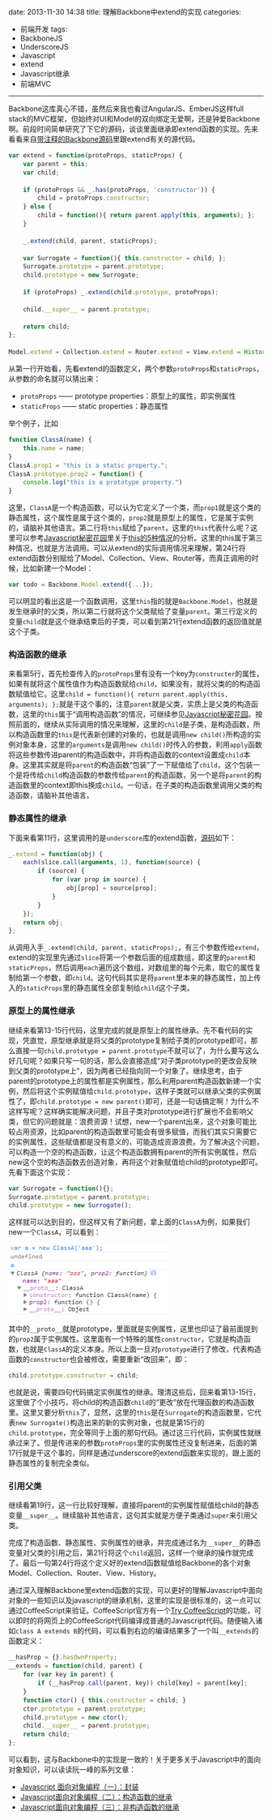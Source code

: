date: 2013-11-30 14:38
title: 理解Backbone中extend的实现
categories:
- 前端开发
tags:
- BackboneJS
- UnderscoreJS
- Javascript
- extend
- Javascript继承
- 前端MVC
---

Backbone这库真心不错，虽然后来我也看过AngularJS、EmberJS这样full stack的MVC框架，但始终对UI和Model的双向绑定无爱啊，还是钟爱Backbone啊。前段时间简单研究了下它的源码，谈谈里面继承即extend函数的实现。先来看看来自[带注释的Backbone源码](http://backbonejs.org/docs/backbone.html#section-190)里跟extend有关的源代码。

<!--more-->

``` javascript
var extend = function(protoProps, staticProps) {
    var parent = this;
    var child;

    if (protoProps && _.has(protoProps, 'constructor')) {
        child = protoProps.constructor;
    } else {
        child = function(){ return parent.apply(this, arguments); };
    }

    _.extend(child, parent, staticProps);

    var Surrogate = function(){ this.constructor = child; };
    Surrogate.prototype = parent.prototype;
    child.prototype = new Surrogate;

    if (protoProps) _.extend(child.prototype, protoProps);

    child.__super__ = parent.prototype;

    return child;
};

Model.extend = Collection.extend = Router.extend = View.extend = History.extend = extend;
```


从第一行开始看，先看extend的函数定义，两个参数`protoProps`和`staticProps`，从参数的命名就可以猜出来：

* `protoProps` —— prototype properties：原型上的属性，即实例属性
* `staticProps` —— static properties：静态属性

举个例子，比如

``` javascript
function ClassA(name) {
    this.name = name;
}
ClassA.prop1 = "this is a static property.";
ClassA.prototype.prop2 = function() {
    console.log("this is a prototype property.")
}
```

这里，`ClassA`是一个构造函数，可以认为它定义了一个类，而`prop1`就是这个类的静态属性，这个属性是属于这个类的，`prop2`就是原型上的属性，它是属于实例的，请脑补其他语言。第二行将`this`赋给了`parent`，这里的`this`代表什么呢？这里可以参考[Javascript秘密花园](http://bonsaiden.github.io/JavaScript-Garden/zh/)里关于[this的5种情况](http://bonsaiden.github.io/JavaScript-Garden/zh/#function.this)的分析。这里的this属于第三种情况，也就是方法调用。可以从extend的实际调用情况来理解，第24行将extend函数分别赋给了Model、Collection、View、Router等，而真正调用的时候，比如新建一个Model：

``` javascript
var todo = Backbone.Model.extend({...});
```

可以明显的看出这是一个函数调用，这里`this`指的就是`Backbone.Model`，也就是发生继承时的父类，所以第二行就将这个父类赋给了变量`parent`。第三行定义的变量`child`就是这个继承结束后的子类，可以看到第21行extend函数的返回值就是这个子类。

### 构造函数的继承

来看第5行，首先检查传入的`protoProps`里有没有一个key为`constructer`的属性，如果有就将这个属性值作为构造函数赋给`child`，如果没有，就将父类的的构造函数赋值给它。这里`child = function(){ return parent.apply(this, arguments); };`就是干这个事的，注意`parent`就是父类，实质上是父类的构造函数，这里的`this`属于“调用构造函数”的情况，可继续参见[Javascript秘密花园](http://bonsaiden.github.io/JavaScript-Garden/zh/#function.this)。按照前面的，继续从实际调用的情况来理解，这里的`child`是子类，是构造函数，所以构造函数里的`this`是代表新创建的对象的，也就是调用`new child()`所构造的实例对象本身，这里的`arguments`是调用`new child()`时传入的参数，利用`apply`函数将这些参数传进parent的构造函数中，并将构造函数的context设置成`child`本身。这里其实就是将`parent`的构造函数“包装”了一下赋值给了`child`，这个包装一个是将传给`child`构造函数的参数传给`parent`的构造函数，另一个是将`parent`的构造函数里的context即this换成`child`。一句话，在子类的构造函数里调用父类的构造函数，请脑补其他语言。

### 静态属性的继承

下面来看第11行，这里调用的是`underscore`库的extend函数，[源码](http://underscorejs.org/docs/underscore.html#section-78)如下：

``` javascript
_.extend = function(obj) {
    each(slice.call(arguments, 1), function(source) {
        if (source) {
            for (var prop in source) {
                obj[prop] = source[prop];
            }
        }
    });
    return obj;
};
```

从调用入手`_.extend(child, parent, staticProps);`，有三个参数传给`extend`，extend的实现里先通过`slice`将第一个参数后面的组成数组，即这里的`parent`和`staticProps`，然后调用`each`遍历这个数组，对数组里的每个元素，取它的属性复制给第一个参数，即`child`。这句代码其实是将`parent`里本来的静态属性，加上传入的`staticProps`里的静态属性全部复制给`child`这个子类。

### 原型上的属性继承

继续来看第13-15行代码，这里完成的就是原型上的属性继承。先不看代码的实现，凭直觉，原型继承就是将父类的prototype复制给子类的prototype即可，那么直接一句`child.prototype = parent.prototype`不就可以了，为什么要写这么好几句呢？如果只写一句的话，那么会直接造成“对子类prototype的更改会反映到父类的prototype上”，因为两者已经指向同一个对象了。继续思考，由于parent的prototype上的属性都是实例属性，那么利用parent构造函数新建一个实例，然后将这个实例赋值给`child.prototype`，这样子类就可以继承父类的实例属性了，即`child.prototype = new parent()`即可，还是一句话搞定啊！为什么不这样写呢？这样确实能解决问题，并且子类对prototype进行扩展也不会影响父类，但它的问题就是：浪费资源！试想，new一个parent出来，这个对象可能比较占用资源，比如parent的构造函数里可能会有很多赋值，而我们其实只需要它的实例属性，这些赋值都是没有意义的，可能造成资源浪费。为了解决这个问题，可以构造一个空的构造函数，让这个构造函数拥有parent的所有实例属性，然后new这个空的构造函数去创造对象，再将这个对象赋值给child的prototype即可。先看下面这个实现：

``` javascript
var Surrogate = function(){};
Surrogate.prototype = parent.prototype;
child.prototype = new Surrogate();
```

这样就可以达到目的，但这样又有了新问题，拿上面的`ClassA`为例，如果我们new一个`ClassA`，可以看到：

![](/assets/images/understand-backbone-extend-1.PNG)

其中的`__proto__`就是prototype，里面就是实例属性，这里也印证了最前面提到的`prop2`属于实例属性。这里面有一个特殊的属性`constructor`，它就是构造函数，也就是`ClassA`的定义本身。所以上面一旦对`prototype`进行了修改，代表构造函数的`constructor`也会被修改，需要重新“改回来”，即：

``` javascript
child.prototype.constructor = child;
```

也就是说，需要四句代码搞定实例属性的继承。理清这些后，回来看第13-15行，这里做了个小技巧，将child的构造函数`child`的“更改”放在代理函数的构造函数里。这里又要分析`this`了，显然，这里的`this`是在`Surrogate`的构造函数里，它代表`new Surrogate()`构造出来的新的实例对象，也就是第15行的`child.prototype`，完全等同于上面的那句代码。通过这三行代码，实例属性就继承过来了。但是传进来的参数`protoProps`里的实例属性还没复制进来，后面的第17行就是干这个事的，同样是通过underscore的extend函数来实现的，跟上面的静态属性的复制完全类似。

### 引用父类

继续看第19行，这一行比较好理解，直接将parent的实例属性赋值给child的静态变量`__super__`。继续脑补其他语言，这句其实就是方便子类通过`super`来引用父类。

完成了构造函数、静态属性、实例属性的继承，并完成通过名为`__super__`的静态变量对父类的引用之后，第21行将这个`child`返回，这样一个继承的操作就完成了。最后一句第24行将这个定义好的extend函数赋值给Backbone的各个对象Model、Collection、Router、View、History。

通过深入理解Backbone里extend函数的实现，可以更好的理解Javascript中面向对象的一些知识以及javascript的继承机制，这里的实现是很标准的，这一点可以通过CoffeeScript来验证。CoffeeScript官方有一个[Try CoffeeScript](http://coffeescript.org/)的功能，可以即时的将网页上的CoffeeScript代码编译成普通的Javascript代码。随便输入诸如`class A extends B`的代码，可以看到右边的编译结果多了一个叫`__extends`的函数定义：

``` javascript
__hasProp = {}.hasOwnProperty;
__extends = function(child, parent) {
    for (var key in parent) {
        if (__hasProp.call(parent, key)) child[key] = parent[key];
    }
    function ctor() { this.constructor = child; }
    ctor.prototype = parent.prototype;
    child.prototype = new ctor();
    child.__super__ = parent.prototype;
    return child;
};
```

可以看到，这与Backbone中的实现是一致的！关于更多关于Javascript中的面向对象知识，可以读读阮一峰的系列文章：

* [Javascript 面向对象编程（一）：封装](http://www.ruanyifeng.com/blog/2010/05/object-oriented_javascript_encapsulation.html)
* [Javascript面向对象编程（二）：构造函数的继承](http://www.ruanyifeng.com/blog/2010/05/object-oriented_javascript_inheritance.html)
* [Javascript面向对象编程（三）：非构造函数的继承](http://www.ruanyifeng.com/blog/2010/05/object-oriented_javascript_inheritance_continued.html)
